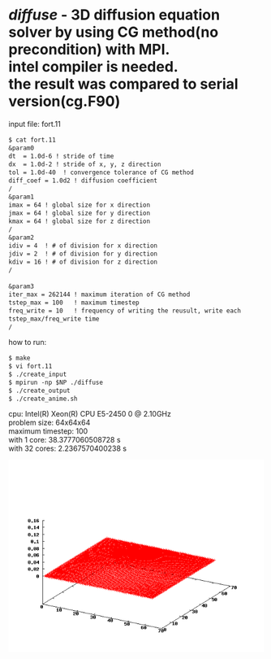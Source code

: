 *diffuse* - 3D diffusion equation solver by using CG method(no precondition) with MPI.  
          intel compiler is needed.  
	  the result was compared to serial version(cg.F90)  
===============	  
input file: fort.11
    
    $ cat fort.11
    &param0
    dt  = 1.0d-6 ! stride of time
    dx  = 1.0d-2 ! stride of x, y, z direction
    tol = 1.0d-40  ! convergence tolerance of CG method
    diff_coef = 1.0d2 ! diffusion coefficient
    /
    &param1
    imax = 64 ! global size for x direction
    jmax = 64 ! global size for y direction
    kmax = 64 ! global size for z direction
    /
    &param2
    idiv = 4  ! # of division for x direction
    jdiv = 2  ! # of division for y direction
    kdiv = 16 ! # of division for z direction
    /
    
    &param3
    iter_max = 262144 ! maximum iteration of CG method
    tstep_max = 100   ! maximum timestep
    freq_write = 10   ! frequency of writing the reusult, write each tstep_max/freq_write time
    /

how to run:
    
    $ make  
    $ vi fort.11  
    $ ./create_input  
    $ mpirun -np $NP ./diffuse  
    $ ./create_output  
    $ ./create_anime.sh  

cpu: Intel(R) Xeon(R) CPU E5-2450 0 @ 2.10GHz  
problem size: 64x64x64  
maximum timestep: 100  
with 1   core: 38.3777060508728 s  
with 32 cores:  2.2367570400238 s  

![Alt text](./diffuse.gif?raw=true "diffuse.gif")

